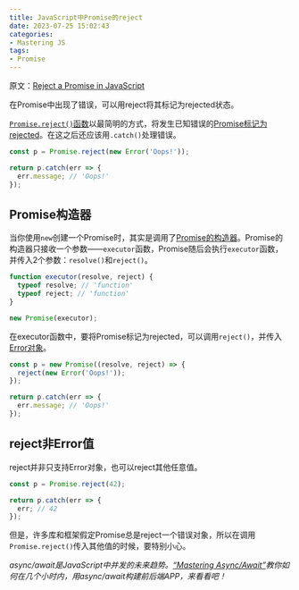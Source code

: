 ```yaml
---
title: JavaScript中Promise的reject
date: 2023-07-25 15:02:43
categories:
- Mastering JS
tags:
- Promise
---
```


原文：[Reject a Promise in JavaScript](https://masteringjs.io/tutorials/fundamentals/promise-reject)

在Promise中出现了错误，可以用reject将其标记为rejected状态。

<!-- more -->

[`Promise.reject()`函数](https://developer.mozilla.org/en-US/docs/Web/JavaScript/Reference/Global_Objects/Promise/reject)以最简明的方式，将发生已知错误的[Promise标记为rejected](https://masteringjs.io/tutorials/fundamentals/promise#promises-as-state-machines)。在这之后还应该用`.catch()`处理错误。

```javascript
const p = Promise.reject(new Error('Oops!'));

return p.catch(err => {
  err.message; // 'Oops!'
});
```

## Promise构造器

当你使用`new`创建一个Promise时，其实是调用了[Promise的构造器](https://developer.mozilla.org/en-US/docs/Web/JavaScript/Reference/Global_Objects/Promise)。Promise的构造器只接收一个参数——`executor`函数，Promise随后会执行`executor`函数，并传入2个参数：`resolve()`和`reject()`。

```javascript
function executor(resolve, reject) {
  typeof resolve; // 'function'
  typeof reject; // 'function'
}

new Promise(executor);
```

在executor函数中，要将Promise标记为rejected，可以调用`reject()`，并传入[Error对象](https://developer.mozilla.org/en-US/docs/Web/JavaScript/Reference/Global_Objects/Error)。

```javascript
const p = new Promise((resolve, reject) => {
  reject(new Error('Oops!'));
});

return p.catch(err => {
  err.message; // 'Oops!'
});
```

## reject非Error值

reject并非只支持Error对象，也可以reject其他任意值。

```javascript
const p = Promise.reject(42);

return p.catch(err => {
  err; // 42
});
```

但是，许多库和框架假定Promise总是reject一个错误对象，所以在调用`Promise.reject()`传入其他值的时候，要特别小心。

*async/await是JavaScript中并发的未来趋势。[“Mastering Async/Await”](http://asyncawait.net/)教你如何在几个小时内，用async/await构建前后端APP，来看看吧！*